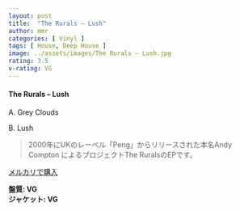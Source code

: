 ```yaml
---
layout: post
title:  "The Rurals – Lush"
author: mmr
categories: [ Vinyl ]
tags: [ House, Deep House ]
image: ../assets/images/The Rurals – Lush.jpg
rating: 3.5
v-rating: VG
---
```


#### The Rurals – Lush

A. Grey Clouds

B. Lush

> 2000年にUKのレーベル「Peng」からリリースされた本名Andy Compton
によるプロジェクトThe RuralsのEPです。




[メルカリで購入](https://jp.mercari.com/item/m41046223978)

<div class="mt-4 mb-4 d-flex align-items-center">
<strong class="mr-1">盤質: VG</strong>
</div>
<div class="mt-4 mb-4 d-flex align-items-center">
<strong class="mr-1">ジャケット: VG</strong>
</div>
